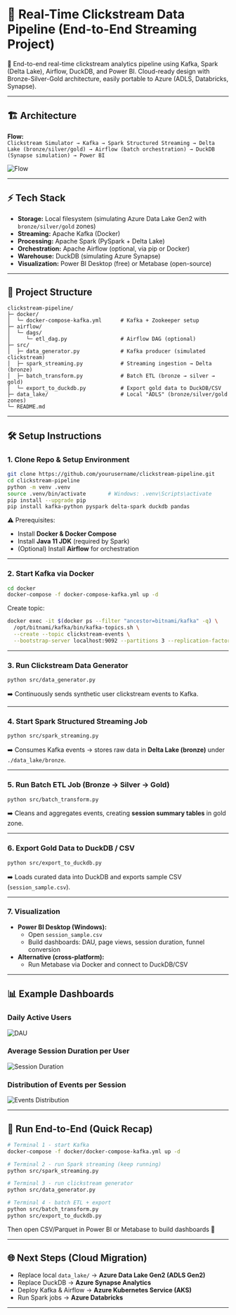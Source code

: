 # 🚀 Real-Time Clickstream Data Pipeline (End-to-End Streaming Project)

🚀 End-to-end real-time clickstream analytics pipeline using Kafka, Spark (Delta Lake), Airflow, DuckDB, and Power BI. Cloud-ready design with Bronze-Silver-Gold architecture, easily portable to Azure (ADLS, Databricks, Synapse).

---

## 🏗️ Architecture

**Flow:**  
`Clickstream Simulator → Kafka → Spark Structured Streaming → Delta Lake (bronze/silver/gold) → Airflow (batch orchestration) → DuckDB (Synapse simulation) → Power BI`

![Flow](images/Flow.png)

---

## ⚡ Tech Stack

- **Storage:** Local filesystem (simulating Azure Data Lake Gen2 with `bronze/silver/gold` zones)
- **Streaming:** Apache Kafka (Docker)
- **Processing:** Apache Spark (PySpark + Delta Lake)
- **Orchestration:** Apache Airflow (optional, via pip or Docker)
- **Warehouse:** DuckDB (simulating Azure Synapse)
- **Visualization:** Power BI Desktop (free) or Metabase (open-source)

---

## 📂 Project Structure

```
clickstream-pipeline/
├─ docker/
│  └─ docker-compose-kafka.yml      # Kafka + Zookeeper setup
├─ airflow/
│  └─ dags/
│     └─ etl_dag.py                 # Airflow DAG (optional)
├─ src/
│  ├─ data_generator.py             # Kafka producer (simulated clickstream)
│  ├─ spark_streaming.py            # Streaming ingestion → Delta (bronze)
│  ├─ batch_transform.py            # Batch ETL (bronze → silver → gold)
│  └─ export_to_duckdb.py           # Export gold data to DuckDB/CSV
├─ data_lake/                       # Local "ADLS" (bronze/silver/gold zones)
└─ README.md
```

---

## 🛠️ Setup Instructions

### 1. Clone Repo & Setup Environment
```bash
git clone https://github.com/yourusername/clickstream-pipeline.git
cd clickstream-pipeline
python -m venv .venv
source .venv/bin/activate       # Windows: .venv\Scripts\activate
pip install --upgrade pip
pip install kafka-python pyspark delta-spark duckdb pandas
```

⚠️ Prerequisites:
- Install **Docker & Docker Compose**
- Install **Java 11 JDK** (required by Spark)
- (Optional) Install **Airflow** for orchestration

---

### 2. Start Kafka via Docker
```bash
cd docker
docker-compose -f docker-compose-kafka.yml up -d
```

Create topic:
```bash
docker exec -it $(docker ps --filter "ancestor=bitnami/kafka" -q) \
  /opt/bitnami/kafka/bin/kafka-topics.sh \
  --create --topic clickstream-events \
  --bootstrap-server localhost:9092 --partitions 3 --replication-factor 1
```

---

### 3. Run Clickstream Data Generator
```bash
python src/data_generator.py
```
➡️ Continuously sends synthetic user clickstream events to Kafka.

---

### 4. Start Spark Structured Streaming Job
```bash
python src/spark_streaming.py
```
➡️ Consumes Kafka events → stores raw data in **Delta Lake (bronze)** under `./data_lake/bronze`.

---

### 5. Run Batch ETL Job (Bronze → Silver → Gold)
```bash
python src/batch_transform.py
```
➡️ Cleans and aggregates events, creating **session summary tables** in gold zone.

---

### 6. Export Gold Data to DuckDB / CSV
```bash
python src/export_to_duckdb.py
```
➡️ Loads curated data into DuckDB and exports sample CSV (`session_sample.csv`).

---

### 7. Visualization
- **Power BI Desktop (Windows):**
  - Open `session_sample.csv`
  - Build dashboards: DAU, page views, session duration, funnel conversion
- **Alternative (cross-platform):**
  - Run Metabase via Docker and connect to DuckDB/CSV

---

## 📊 Example Dashboards

### Daily Active Users
![DAU](images/dau.png)

### Average Session Duration per User
![Session Duration](images/session_duration.png)

### Distribution of Events per Session
![Events Distribution](images/events_distribution.png)

---

## 🚀 Run End-to-End (Quick Recap)

```bash
# Terminal 1 - start Kafka
docker-compose -f docker/docker-compose-kafka.yml up -d

# Terminal 2 - run Spark streaming (keep running)
python src/spark_streaming.py

# Terminal 3 - run clickstream generator
python src/data_generator.py

# Terminal 4 - batch ETL + export
python src/batch_transform.py
python src/export_to_duckdb.py
```

Then open CSV/Parquet in Power BI or Metabase to build dashboards 🎉

---

## 🌐 Next Steps (Cloud Migration)

- Replace local `data_lake/` → **Azure Data Lake Gen2 (ADLS Gen2)**
- Replace DuckDB → **Azure Synapse Analytics**
- Deploy Kafka & Airflow → **Azure Kubernetes Service (AKS)**
- Run Spark jobs → **Azure Databricks**

---
